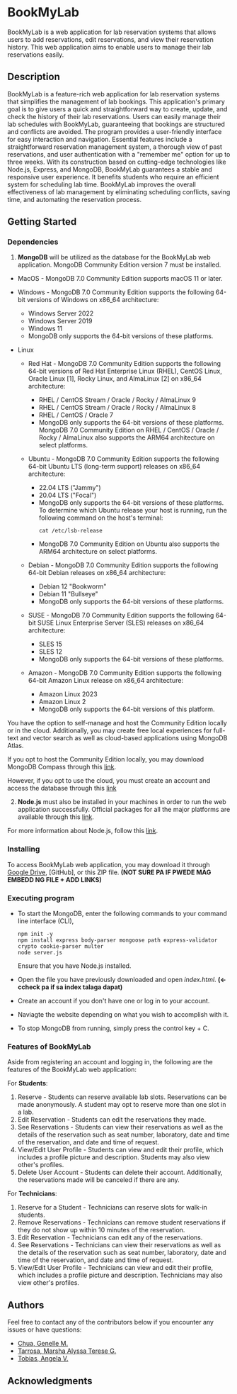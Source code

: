 # BookMyLab

BookMyLab is a web application for lab reservation systems that allows users to add reservations, edit reservations, and view their reservation history. This web application aims to enable users to manage their lab reservations easily.

## Description

BookMyLab is a feature-rich web application for lab reservation systems that simplifies the management of lab bookings. This application's primary goal is to give users a quick and straightforward way to create, update, and check the history of their lab reservations. Users can easily manage their lab schedules with BookMyLab, guaranteeing that bookings are structured and conflicts are avoided. The program provides a user-friendly interface for easy interaction and navigation. Essential features include a straightforward reservation management system, a thorough view of past reservations, and user authentication with a "remember me" option for up to three weeks. With its construction based on cutting-edge technologies like Node.js, Express, and MongoDB, BookMyLab guarantees a stable and responsive user experience. It benefits students who require an efficient system for scheduling lab time. BookMyLab improves the overall effectiveness of lab management by eliminating scheduling conflicts, saving time, and automating the reservation process.

## Getting Started

### Dependencies
1. **MongoDB** will be utilized as the database for the BookMyLab web application. MongoDB Community Edition version 7 must be installed.

* MacOS - MongoDB 7.0 Community Edition supports macOS 11 or later.

* Windows - MongoDB 7.0 Community Edition supports the following 64-bit versions of Windows on x86_64 architecture: 
    * Windows Server 2022
    * Windows Server 2019
    * Windows 11 
    * MongoDB only supports the 64-bit versions of these platforms.

* Linux
    * Red Hat - MongoDB 7.0 Community Edition supports the following 64-bit versions of Red Hat Enterprise Linux (RHEL), CentOS Linux, Oracle Linux [1], Rocky Linux, and AlmaLinux [2] on x86_64 architecture:
        * RHEL / CentOS Stream / Oracle / Rocky / AlmaLinux 9
        * RHEL / CentOS Stream / Oracle / Rocky / AlmaLinux 8
        * RHEL / CentOS / Oracle 7
        * MongoDB only supports the 64-bit versions of these platforms. MongoDB 7.0 Community Edition on RHEL / CentOS / Oracle / Rocky / AlmaLinux also supports the ARM64 architecture on select platforms. 

    * Ubuntu - MongoDB 7.0 Community Edition supports the following 64-bit Ubuntu LTS (long-term support) releases on x86_64 architecture:
        * 22.04 LTS ("Jammy")
        * 20.04 LTS ("Focal")
        * MongoDB only supports the 64-bit versions of these platforms. To determine which Ubuntu release your host is running, run the following command on the host's terminal:
            ```
            cat /etc/lsb-release
            ```
        * MongoDB 7.0 Community Edition on Ubuntu also supports the ARM64 architecture on select platforms.
    * Debian - MongoDB 7.0 Community Edition supports the following 64-bit Debian releases on x86_64 architecture:
        * Debian 12 "Bookworm"
        * Debian 11 "Bullseye"
        * MongoDB only supports the 64-bit versions of these platforms.

    * SUSE - MongoDB 7.0 Community Edition supports the following 64-bit SUSE Linux Enterprise Server (SLES) releases on x86_64 architecture:
        * SLES 15
        * SLES 12
        * MongoDB only supports the 64-bit versions of these platforms.

    * Amazon - MongoDB 7.0 Community Edition supports the following 64-bit Amazon Linux release on x86_64 architecture:
        * Amazon Linux 2023
        * Amazon Linux 2
        * MongoDB only supports the 64-bit versions of this platform.

You have the option to self-manage and host the Community Edition locally or in the cloud. Additionally, you may create free local experiences for full-text and vector search as well as cloud-based applications using MongoDB Atlas.

If you opt to host the Community Edition locally, you may download MongoDB Compass through this [link](https://www.mongodb.com/docs/compass/current/install/).

However, if you opt to use the cloud, you must create an account and access the database through this [link](https://account.mongodb.com/account/register?_ga=2.232786590.1042261310.1720516851-2116443035.1717582412&_gac=1.254493434.1720615095.CjwKCAjw4ri0BhAvEiwA8oo6FyWi4GZGXj_8Hfx_TOynE03VMh_Wl5-0cz5jRSQyhi7SSXJ5P7jQRxoCQj4QAvD_BwE)


2. **Node.js** must also be installed in your machines in order to run the web application successfully. Official packages for all the major platforms are available through this [link](https://nodejs.org/download/).

For more information about Node.js, follow this [link](https://nodejs.org/en/learn/getting-started/introduction-to-nodejs).

### Installing
To access BookMyLab web application, you may download it through [Google Drive](https://drive.google.com/drive/folders/1QTH2ZntcVWvSNKylNIwiu2YCa3H5ABEa?usp=sharing), [GitHub], or this ZIP file. **(NOT SURE PA IF PWEDE MAG EMBEDD NG FILE + ADD LINKS)**

### Executing program
* To start the MongoDB, enter the following commands to your command line interface (CLI),
    ```
    npm init -y
    npm install express body-parser mongoose path express-validator crypto cookie-parser multer 
    node server.js 
    ```
    Ensure that you have Node.js installed.

* Open the file you have previously downloaded and open _index.html_. **(<-ccheck pa if sa index talaga dapat)**
* Create an account if you don't have one or log in to your account.
* Naviagte the website depending on what you wish to accomplish with it.
* To stop MongoDB from running, simply press the control key + C.

### Features of BookMyLab
Aside from registering an account and logging in, the following are the features of the BookMyLab web application:

For **Students**:
1. Reserve - Students can reserve available lab slots. Reservations can be made anonymously. A student may opt to reserve more than one slot in a lab.
2. Edit Reservation - Students can edit the reservations they made.
3. See Reservations - Students can view their reservations as well as the details of the reservation such as seat number, laboratory, date and time of the reservation, and date and time of request.
4. View/Edit User Profile - Students can view and edit their profile, which includes a profile picture and description. Students may also view other's profiles.
5. Delete User Account - Students can delete their account. Additionally, the reservations made will be canceled if there are any.

For **Technicians**:
1. Reserve for a Student - Technicians can reserve slots for walk-in students.
2. Remove Reservations - Technicians can remove student reservations if they do not show up within 10 minutes of the reservation.
3. Edit Reservation - Technicians can edit any of the reservations.
4. See Reservations - Technicians can view their reservations as well as the details of the reservation such as seat number, laboratory, date and time of the reservation, and date and time of request.
5. View/Edit User Profile - Technicians can view and edit their profile, which includes a profile picture and description. Technicians may also view other's profiles.


## Authors
Feel free to contact any of the contributors below if you encounter any issues or have questions:
* [Chua, Genelle M.](genelle_chua@dlsu.edu.ph)
* [Tarrosa, Marsha Alyssa Terese G.](marsha_tarrosa@dlsu.edu.ph)
* [Tobias, Angela V.](angela_tobias@dlsu.edu.ph)


## Acknowledgments

